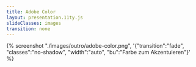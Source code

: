 ```yaml
---
title: Adobe Color
layout: presentation.11ty.js
slideClasses: images
transition: none
---
```


{% screenshot "./images/outro/adobe-color.png", '{"transition":"fade", "classes":"no-shadow", "width":"auto", "bu":"Farbe zum Akzentuieren"}' %}